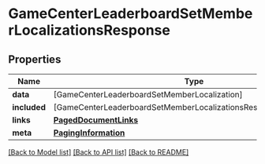 # GameCenterLeaderboardSetMemberLocalizationsResponse

## Properties
Name | Type | Description | Notes
------------ | ------------- | ------------- | -------------
**data** | [GameCenterLeaderboardSetMemberLocalization] |  | 
**included** | [GameCenterLeaderboardSetMemberLocalizationsResponseIncludedInner] |  | [optional] 
**links** | [**PagedDocumentLinks**](PagedDocumentLinks.md) |  | 
**meta** | [**PagingInformation**](PagingInformation.md) |  | [optional] 

[[Back to Model list]](../README.md#documentation-for-models) [[Back to API list]](../README.md#documentation-for-api-endpoints) [[Back to README]](../README.md)


